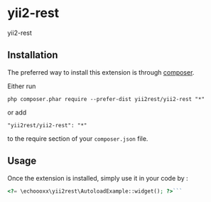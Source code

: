yii2-rest
=========
yii2-rest

Installation
------------

The preferred way to install this extension is through [composer](http://getcomposer.org/download/).

Either run

```
php composer.phar require --prefer-dist yii2rest/yii2-rest "*"
```

or add

```
"yii2rest/yii2-rest": "*"
```

to the require section of your `composer.json` file.


Usage
-----

Once the extension is installed, simply use it in your code by  :

```php
<?= \echoooxx\yii2rest\AutoloadExample::widget(); ?>```
